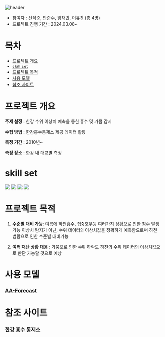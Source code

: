 ![header](https://capsule-render.vercel.app/api?type=waving&color=gradient&height=350&section=header&text=Capstone_project&stroke=3A2F32&strokeWidth=2&animation=twinkling)

- 참여자 : 신석준, 안준수, 임채민, 이유진 (총 4명)
- 프로젝트 진행 기간 : 2024.03.08~

# 목차
- [프로젝트 개요](#프로젝트-개요)
- [skill set](#skill-set)
- [프로젝트 목적](#프로젝트-목적)
- [사용 모델](#사용-모델)
- [참조 사이트](#참조-사이트)

# 프로젝트 개요
**주제 설정** :
한강 수위 이상치 예측을 통한 홍수 및 가뭄 감지

**수집 방법** : 
한강홍수통제소 제공 데이터 활용

**측정 기간** : 
2010년~

**측정 장소** : 
한강 내 대교별 측정

# skill set
<img src="https://img.shields.io/badge/HTML5-E34F26?style=flat-square&logo=HTML5&logoColor=white"/> <img src="https://img.shields.io/badge/Google Colab-F9AB00?style=flat-square&logo=Google Colab&logoColor=white"/> <img src="https://img.shields.io/badge/Jupyter-F37626?style=flat-square&logo=Jupyter&logoColor=white"/> <img src="https://img.shields.io/badge/Python-3766AB?style=flat-square&logo=Python&logoColor=white"/> 

# 프로젝트 목적
1. **수준별 대비 가능**:  여름에 하천홍수, 집중호우등 여러가지 상황으로 인한 침수 발생가능 
이상치 탐지가 아닌, 수위 데이터의 이상치값을 정확하게 예측함으로써 하천 범람으로 인한 수준별 대비가능

2. **여러 재난 상황 대응** : 가뭄으로 인한 수위 하락도 하천의 수위 데이터의 이상치값으로 판단 가능할 것으로 예상

# 사용 모델
<h3><a href="https://github.com/ashfarhangi/aa-forecast">AA-Forecast</a></h3>

# 참조 사이트
<h3><a href="https://www.hrfco.go.kr/main.do">한강 홍수 통제소</a></h3>




